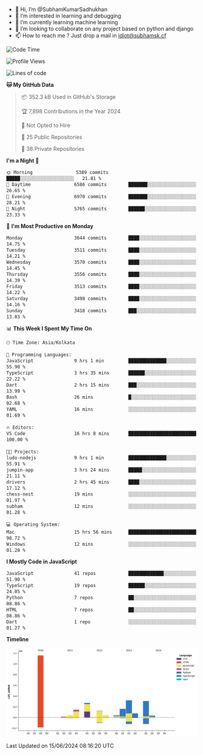 - 👋 Hi, I’m @SubhamKumarSadhukhan
- 👀 I’m interested in learning and debugging
- 🌱 I’m currently learning machine learning
- 💞️ I’m looking to collaborate on any project based on python and django
- 📫 How to reach me ?
      Just drop a mail in idiot@subhamsk.cf

<!---
SubhamKumarSadhukhan/SubhamKumarSadhukhan is a ✨ special ✨ repository because its `README.md` (this file) appears on your GitHub profile.
You can click the Preview link to take a look at your changes.
--->


<!--START_SECTION:waka-->
![Code Time](http://img.shields.io/badge/Code%20Time-2%2C236%20hrs%2058%20mins-blue)

![Profile Views](http://img.shields.io/badge/Profile%20Views-2-blue)

![Lines of code](https://img.shields.io/badge/From%20Hello%20World%20I%27ve%20Written-2.7%20million%20lines%20of%20code-blue)

**🐱 My GitHub Data** 

> 📦 352.3 kB Used in GitHub's Storage 
 > 
> 🏆 7,898 Contributions in the Year 2024
 > 
> 🚫 Not Opted to Hire
 > 
> 📜 25 Public Repositories 
 > 
> 🔑 38 Private Repositories 
 > 
**I'm a Night 🦉** 

```text
🌞 Morning                5389 commits        █████░░░░░░░░░░░░░░░░░░░░   21.81 % 
🌆 Daytime                6586 commits        ███████░░░░░░░░░░░░░░░░░░   26.65 % 
🌃 Evening                6970 commits        ███████░░░░░░░░░░░░░░░░░░   28.21 % 
🌙 Night                  5765 commits        ██████░░░░░░░░░░░░░░░░░░░   23.33 % 
```
📅 **I'm Most Productive on Monday** 

```text
Monday                   3644 commits        ████░░░░░░░░░░░░░░░░░░░░░   14.75 % 
Tuesday                  3511 commits        ████░░░░░░░░░░░░░░░░░░░░░   14.21 % 
Wednesday                3570 commits        ████░░░░░░░░░░░░░░░░░░░░░   14.45 % 
Thursday                 3556 commits        ████░░░░░░░░░░░░░░░░░░░░░   14.39 % 
Friday                   3513 commits        ████░░░░░░░░░░░░░░░░░░░░░   14.22 % 
Saturday                 3498 commits        ████░░░░░░░░░░░░░░░░░░░░░   14.16 % 
Sunday                   3418 commits        ███░░░░░░░░░░░░░░░░░░░░░░   13.83 % 
```


📊 **This Week I Spent My Time On** 

```text
🕑︎ Time Zone: Asia/Kolkata

💬 Programming Languages: 
JavaScript               9 hrs 1 min         ██████████████░░░░░░░░░░░   55.90 % 
TypeScript               3 hrs 35 mins       ██████░░░░░░░░░░░░░░░░░░░   22.22 % 
Dart                     2 hrs 15 mins       ███░░░░░░░░░░░░░░░░░░░░░░   13.99 % 
Bash                     26 mins             █░░░░░░░░░░░░░░░░░░░░░░░░   02.68 % 
YAML                     16 mins             ░░░░░░░░░░░░░░░░░░░░░░░░░   01.69 % 

🔥 Editors: 
VS Code                  16 hrs 8 mins       █████████████████████████   100.00 % 

🐱‍💻 Projects: 
ludo-nodejs              9 hrs 1 min         ██████████████░░░░░░░░░░░   55.91 % 
jumpin-app               3 hrs 24 mins       █████░░░░░░░░░░░░░░░░░░░░   21.11 % 
drivers                  2 hrs 45 mins       ████░░░░░░░░░░░░░░░░░░░░░   17.12 % 
chess-nest               19 mins             ░░░░░░░░░░░░░░░░░░░░░░░░░   01.97 % 
subham                   12 mins             ░░░░░░░░░░░░░░░░░░░░░░░░░   01.28 % 

💻 Operating System: 
Mac                      15 hrs 56 mins      █████████████████████████   98.72 % 
Windows                  12 mins             ░░░░░░░░░░░░░░░░░░░░░░░░░   01.28 % 
```

**I Mostly Code in JavaScript** 

```text
JavaScript               41 repos            █████████████░░░░░░░░░░░░   51.90 % 
TypeScript               19 repos            ██████░░░░░░░░░░░░░░░░░░░   24.05 % 
Python                   7 repos             ██░░░░░░░░░░░░░░░░░░░░░░░   08.86 % 
HTML                     7 repos             ██░░░░░░░░░░░░░░░░░░░░░░░   08.86 % 
Dart                     1 repo              ░░░░░░░░░░░░░░░░░░░░░░░░░   01.27 % 
```



**Timeline**

![Lines of Code chart](https://raw.githubusercontent.com/SubhamKumarSadhukhan/SubhamKumarSadhukhan/main/assets/bar_graph.png)


 Last Updated on 15/06/2024 08:16:20 UTC
<!--END_SECTION:waka-->
